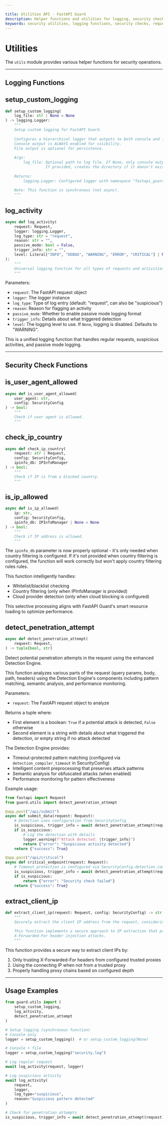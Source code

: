 ```yaml
---

title: Utilities API - FastAPI Guard
description: Helper functions and utilities for logging, security checks, and request handling in FastAPI Guard
keywords: security utilities, logging functions, security checks, request handling
---
```


Utilities
=========

The `utils` module provides various helper functions for security operations.

___

Logging Functions
-----------------

setup_custom_logging
---------------------

```python
def setup_custom_logging(
    log_file: str | None = None
) -> logging.Logger:
    """
    Setup custom logging for FastAPI Guard.
    
    Configures a hierarchical logger that outputs to both console and file.
    Console output is ALWAYS enabled for visibility.
    File output is optional for persistence.
    
    Args:
        log_file: Optional path to log file. If None, only console output is enabled.
                  If provided, creates the directory if it doesn't exist.
    
    Returns:
        logging.Logger: Configured logger with namespace "fastapi_guard"
    
    Note: This function is synchronous (not async).
    """
```

log_activity
------------

```python
async def log_activity(
    request: Request,
    logger: logging.Logger,
    log_type: str = "request",
    reason: str = "",
    passive_mode: bool = False,
    trigger_info: str = "",
    level: Literal["INFO", "DEBUG", "WARNING", "ERROR", "CRITICAL"] | None = "WARNING"
):
    """
    Universal logging function for all types of requests and activities.
    """
```

Parameters:

- `request`: The FastAPI request object
- `logger`: The logger instance
- `log_type`: Type of log entry (default: "request", can also be "suspicious")
- `reason`: Reason for flagging an activity
- `passive_mode`: Whether to enable passive mode logging format
- `trigger_info`: Details about what triggered detection
- `level`: The logging level to use. If `None`, logging is disabled. Defaults to "WARNING".

This is a unified logging function that handles regular requests, suspicious activities, and passive mode logging.

___

Security Check Functions
------------------------

is_user_agent_allowed
---------------------

```python
async def is_user_agent_allowed(
    user_agent: str,
    config: SecurityConfig
) -> bool:
    """
    Check if user agent is allowed.
    """
```

check_ip_country
----------------

```python
async def check_ip_country(
    request: str | Request,
    config: SecurityConfig,
    ipinfo_db: IPInfoManager
) -> bool:
    """
    Check if IP is from a blocked country.
    """
```

is_ip_allowed
-------------

```python
async def is_ip_allowed(
    ip: str,
    config: SecurityConfig,
    ipinfo_db: IPInfoManager | None = None
) -> bool:
    """
    Check if IP address is allowed.
    """
```

The `ipinfo_db` parameter is now properly optional - it's only needed when country filtering is configured. If it's not provided when country filtering is configured, the function will work correctly but won't apply country filtering rules rules.

This function intelligently handles:

- Whitelist/blacklist checking
- Country filtering (only when IPInfoManager is provided)
- Cloud provider detection (only when cloud blocking is configured)

This selective processing aligns with FastAPI Guard's smart resource loading to optimize performance.

detect_penetration_attempt
--------------------------

```python
async def detect_penetration_attempt(
    request: Request,
) -> tuple[bool, str]
```

Detect potential penetration attempts in the request using the enhanced Detection Engine.

This function analyzes various parts of the request (query params, body, path, headers) using the Detection Engine's components including pattern matching, semantic analysis, and performance monitoring.

Parameters:

- `request`: The FastAPI request object to analyze

Returns a tuple where:

- First element is a boolean: `True` if a potential attack is detected, `False` otherwise
- Second element is a string with details about what triggered the detection, or empty string if no attack detected

The Detection Engine provides:
- Timeout-protected pattern matching (configured via `detection_compiler_timeout` in SecurityConfig)
- Intelligent content preprocessing that preserves attack patterns
- Semantic analysis for obfuscated attacks (when enabled)
- Performance monitoring for pattern effectiveness

Example usage:

```python
from fastapi import Request
from guard.utils import detect_penetration_attempt

@app.post("/api/submit")
async def submit_data(request: Request):
    # Detection uses configuration from SecurityConfig
    is_suspicious, trigger_info = await detect_penetration_attempt(request)
    if is_suspicious:
        # Log the detection with details
        logger.warning(f"Attack detected: {trigger_info}")
        return {"error": "Suspicious activity detected"}
    return {"success": True}

@app.post("/api/critical")
async def critical_endpoint(request: Request):
    # Timeout protection is configured via SecurityConfig.detection_compiler_timeout
    is_suspicious, trigger_info = await detect_penetration_attempt(request)
    if is_suspicious:
        return {"error": "Security check failed"}
    return {"success": True}
```

extract_client_ip
-----------------

```python
def extract_client_ip(request: Request, config: SecurityConfig) -> str:
    """
    Securely extract the client IP address from the request, considering trusted proxies.

    This function implements a secure approach to IP extraction that protects against
    X-Forwarded-For header injection attacks.
    """
```

This function provides a secure way to extract client IPs by:

1. Only trusting X-Forwarded-For headers from configured trusted proxies
2. Using the connecting IP when not from a trusted proxy
3. Properly handling proxy chains based on configured depth

___

Usage Examples
--------------

```python
from guard.utils import (
    setup_custom_logging,
    log_activity,
    detect_penetration_attempt
)

# Setup logging (synchronous function)
# Console only
logger = setup_custom_logging()  # or setup_custom_logging(None)

# Console + file
logger = setup_custom_logging("security.log")

# Log regular request
await log_activity(request, logger)

# Log suspicious activity
await log_activity(
    request,
    logger,
    log_type="suspicious",
    reason="Suspicious pattern detected"
)

# Check for penetration attempts
is_suspicious, trigger_info = await detect_penetration_attempt(request)
```
